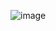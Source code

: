 ![image](https://github.com/ischoegl/classproject/assets/149862229/65d47d68-c19e-4679-9bfc-8f3b9700d703)
